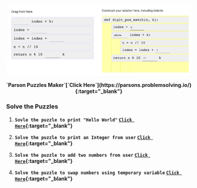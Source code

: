 <img src="1.png"><br>
<center>
<b>`Parson Puzzles Maker`[`Click Here`](https://parsons.problemsolving.io/){:target="_blank"}</b>
</center>

### Solve the Puzzles

1. <b>`Sovle the puzzle to print "Hello World"` [`Click Here`](https://parsons.problemsolving.io/puzzle/4fdc6f83f1754ed6a4f1ed7b0e3ada0a){:target="_blank"} </b>
   
2. <b>`Solve the puzzle to print an Integer from user` [`Click Here`](https://parsons.problemsolving.io/puzzle/f472db8f155e4ff9b119035769772d92){:target="_blank"}</b>
   
3. <b>`Solve the puzzle to add two numbers from user` [`Click Here`](https://parsons.problemsolving.io/puzzle/2c1013d844fd44bf96c7489ad334da28){:target="_blank"}</b>
   
4. <b>`Solve the puzzle to swap numbers using temporary variable` [`Click Here`](https://parsons.problemsolving.io/puzzle/5c9e1333b22a4aeaa900726a19a56355){:target="_blank"}</b>
